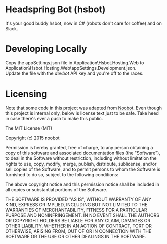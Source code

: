 # Headspring Bot (hsbot)

It's your good buddy hsbot, now in C# (robots don't care for coffee) and on Slack.

# Developing Locally

Copy the appSettings.json file in Application\Hsbot.Hosting.Web to Application\Hsbot.Hosting.Web\appSettings.Development.json.  
Update the file with the *devbot* API key and you're off to the races.

# Licensing

Note that some code in this project was adapted from [Noobot](https://github.com/noobot/noobot).  Even though this project is internal only, below is license text just to be safe.
Take heed in case there's ever a push to make this public.

The MIT License (MIT)

Copyright (c) 2015 noobot

Permission is hereby granted, free of charge, to any person obtaining a copy
of this software and associated documentation files (the "Software"), to deal
in the Software without restriction, including without limitation the rights
to use, copy, modify, merge, publish, distribute, sublicense, and/or sell
copies of the Software, and to permit persons to whom the Software is
furnished to do so, subject to the following conditions:

The above copyright notice and this permission notice shall be included in all
copies or substantial portions of the Software.

THE SOFTWARE IS PROVIDED "AS IS", WITHOUT WARRANTY OF ANY KIND, EXPRESS OR
IMPLIED, INCLUDING BUT NOT LIMITED TO THE WARRANTIES OF MERCHANTABILITY,
FITNESS FOR A PARTICULAR PURPOSE AND NONINFRINGEMENT. IN NO EVENT SHALL THE
AUTHORS OR COPYRIGHT HOLDERS BE LIABLE FOR ANY CLAIM, DAMAGES OR OTHER
LIABILITY, WHETHER IN AN ACTION OF CONTRACT, TORT OR OTHERWISE, ARISING FROM,
OUT OF OR IN CONNECTION WITH THE SOFTWARE OR THE USE OR OTHER DEALINGS IN THE
SOFTWARE.

